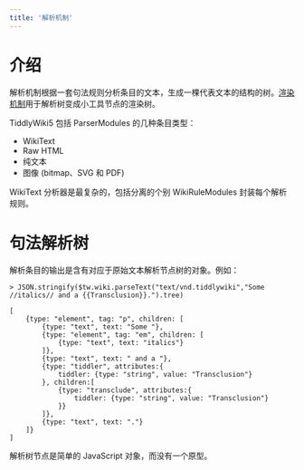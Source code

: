 ```yaml
---
title: '解析机制'
---
```


# 介绍

解析机制根据一套句法规则分析条目的文本，生成一棵代表文本的结构的树。[渲染机制](RenderingMechanism)用于解析树变成小工具节点的渲染树。

TiddlyWiki5 包括 ParserModules 的几种条目类型：

* WikiText
* Raw HTML
* 纯文本
* 图像 (bitmap、SVG 和 PDF)

WikiText 分析器是最复杂的，包括分离的个别 WikiRuleModules 封装每个解析规则。

# 句法解析树

解析条目的输出是含有对应于原始文本解析节点树的对象。例如：

```
> JSON.stringify($tw.wiki.parseText("text/vnd.tiddlywiki","Some //italics// and a {{Transclusion}}.").tree)

[
	{type: "element", tag: "p", children: [
		{type: "text", text: "Some "},
		{type: "element", tag: "em", children: [
			{type: "text", text: "italics"}
		]},
		{type: "text", text: " and a "},
		{type: "tiddler", attributes:{
			tiddler: {type: "string", value: "Transclusion"}
		}, children:[
			{type: "transclude", attributes:{
				tiddler: {type: "string", value: "Transclusion"}
			}}
		]},
		{type: "text", text: "."}
	]}
]
```

解析树节点是简单的 JavaScript 对象，而没有一个原型。
